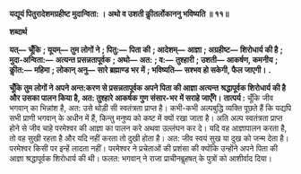 **यद्यूयं पितुरादेशमग्रहीष्ट मुदान्विता: ।** **अथो व उशती कीॢतर्लोकाननु भविष्यति ॥ ११॥** 

**शब्दार्थ** 

**यत्—** **चूँकि** **; यूयम्—** **तुम लोगों ने** **; पितु:—** **पिता की** **; आदेशम्—** **आज्ञा** **; अग्रहीष्ट—** **शिरोधार्य की है** **; मुदा-अन्विता:—** **अत्यन्त** **प्रसन्नतापूर्वक** **; अथो—** **अत:** **; व:—** **तुश्हारी** **; उशती—** **आकर्षण, कमनीय** **; कीॢत:—** **महिमा** **; लोकान् अनु—** **सारे ब्रह्माण्ड भर** **में** **; भविष्यति—** **सश्भव हो सकेगी, फैल जाएगी।** **.** 

**चूँकि तुम लोगों ने अपने अन्त:करण से प्रसन्नतापूर्वक अपने पिता की आज्ञा अत्यन्त** **श्रद्धापूर्वक शिरोधार्य की है और उसका पालन किया है, अत: तुश्हारे आकर्षक गुण संसार-भर** **में सराहे जाएँगे।** **तात्पर्य :** चूँकि जीव भगवान् का भिन्नांश है, अत: उसे थोड़ी सी स्वतंत्रता प्राप्त है। कभी-कभी अल्पबुद्धि व्यक्ति पूछते हैं कि यद्यपि सभी प्राणी भगवान् के अधीन में हैं, किन्तु मनुष्य को कष्ट में क्यों रखा जाता है। अति अल्प स्वतंत्रता प्राप्त होने से जीव चाहे परमेश्वर की आज्ञा का पालन करे अथवा उल्लंघन कर दे। यदि वह आज्ञापालन करता है, तो वह सुखी रहता है और यदि नहीं करता तो दुखी होता है। अत: जीव स्वयं सुख या दुख को जन्म देता है। परमेश्वर किसी पर इन्हें लादता नहीं। परमेश्वर ने प्रचेताओं की प्रशंसा की क्योंकि उन्होंने अपने पिता की आज्ञा श्रद्धापूर्वक शिरोधार्य की थी। फलत: भगवान् ने राजा प्राचीनबॢहषत् के पुत्रों को आशीर्वाद दिया।  